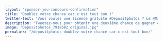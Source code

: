 ```yaml
---
layout: "sponsor-jeu-concours-confirmation"
title: "Doublez votre chance car c'est tout bon !"
twitter-text: "Vous voulez une licence gratuite #Depositphotos ? Le @MagDuWebdesign vous offre une chance "
description: "Tweetez-nous pour obtenir une deuxième chance de gagner car votre adresse email est validée."
image: "Depositphotos_7918582_original.jpg"
permalink: "/depositphotos-doublez-votre-chance-car-c-est-tout-bon/"
---
```


